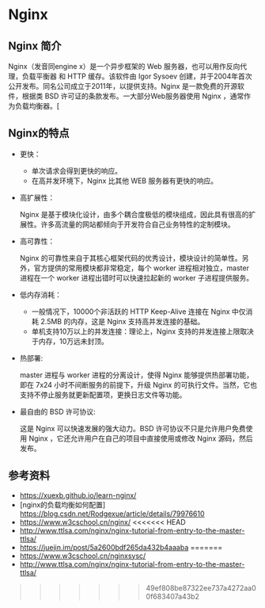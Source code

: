 # Nginx
## Nginx 简介
Nginx（发音同engine x）是一个异步框架的 Web 服务器，也可以用作反向代理，负载平衡器 和 HTTP 缓存。该软件由 Igor Sysoev 创建，并于2004年首次公开发布。同名公司成立于2011年，以提供支持。Nginx 是一款免费的开源软件，根据类 BSD 许可证的条款发布。一大部分Web服务器使用 Nginx ，通常作为负载均衡器。[

## Nginx的特点 
- 更快：

    - 单次请求会得到更快的响应。
    - 在高并发环境下，Nginx 比其他 WEB 服务器有更快的响应。

- 高扩展性：

    Nginx 是基于模块化设计，由多个耦合度极低的模块组成，因此具有很高的扩展性。许多高流量的网站都倾向于开发符合自己业务特性的定制模块。

- 高可靠性：

    Nginx 的可靠性来自于其核心框架代码的优秀设计，模块设计的简单性。另外，官方提供的常用模块都非常稳定，每个 worker 进程相对独立，master 进程在一个 worker 进程出错时可以快速拉起新的 worker 子进程提供服务。

- 低内存消耗：

    - 一般情况下，10000个非活跃的 HTTP Keep-Alive 连接在 Nginx 中仅消耗 2.5MB 的内存，这是 Nginx 支持高并发连接的基础。
    - 单机支持10万以上的并发连接：理论上，Nginx 支持的并发连接上限取决于内存，10万远未封顶。

- 热部署:

    master 进程与 worker 进程的分离设计，使得 Nginx 能够提供热部署功能，即在 7x24 小时不间断服务的前提下，升级 Nginx 的可执行文件。当然，它也支持不停止服务就更新配置项，更换日志文件等功能。
- 最自由的 BSD 许可协议:

    这是 Nginx 可以快速发展的强大动力。BSD 许可协议不只是允许用户免费使用 Nginx ，它还允许用户在自己的项目中直接使用或修改 Nginx 源码，然后发布。




## 参考资料
* https://xuexb.github.io/learn-nginx/
* [nginx的负载均衡如何配置] https://blog.csdn.net/Rodgexue/article/details/79976610
* https://www.w3cschool.cn/nginx/
<<<<<<< HEAD
* http://www.ttlsa.com/nginx/nginx-tutorial-from-entry-to-the-master-ttlsa/
* https://juejin.im/post/5a2600bdf265da432b4aaaba
=======
* https://www.w3cschool.cn/nginxsysc/
* http://www.ttlsa.com/nginx/nginx-tutorial-from-entry-to-the-master-ttlsa/
>>>>>>> 49ef808be87322ee737a4272aa00f683407a43b2
